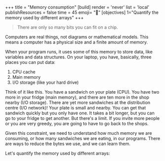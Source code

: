 +++
title = "Memory consumption"
[build]
  render = 'never'
  list = 'local'
  publishResources = false
time = 45
emoji= "🥪"
[objectives]
    1="Quantify the memory used by different arrays"
+++

> There are only so many bits you can fit on a chip.

Computers are real things, not diagrams or mathematical models. This means a computer has a physical size and a finite amount of memory.

When your program runs, it uses some of this memory to store data, like variables and data structures. On your laptop, you have, basically, three places you can put data:

1. CPU cache
1. Main memory
1. I/O storage (like your hard drive)

Think of it like this. You have a sandwich on your plate (CPU). You have two more in your fridge (main memory), and there are ten more in the shop nearby (I/O storage). There are yet more sandwiches at the distribution centre (I/O network)! Your plate is small and nearby. You can get that sandwich quickly but you only have one. It takes a bit longer, but you can go to your fridge to get another. But there's a limit. If you invite more people or you are very greedy, you are going to have to go back to the shops.

Given this constraint, we need to understand how much memory we are consuming, or how many sandwiches we are eating, in our programs. There are ways to reduce the bytes we use, and we can learn them.

Let's quantify the memory used by different arrays:
